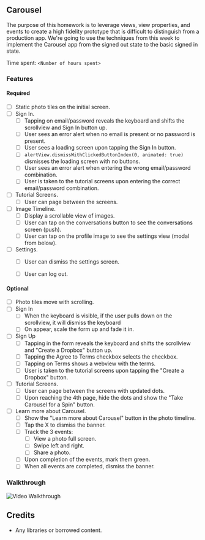 ## Carousel

The purpose of this homework is to leverage views, view properties, and events to create a high fidelity prototype that is difficult to distinguish from a production app. We're going to use the techniques from this week to implement the Carousel app from the signed out state to the basic signed in state.

Time spent: `<Number of hours spent>`

### Features

#### Required

- [ ] Static photo tiles on the initial screen.
- [ ] Sign In.
  - [ ] Tapping on email/password reveals the keyboard and shifts the scrollview and Sign In button up.
  - [ ] User sees an error alert when no email is present or no password is present.
  - [ ] User sees a loading screen upon tapping the Sign In button.
  - [ ] ```alertView.dismissWithClickedButtonIndex(0, animated: true)``` dismisses the loading screen with no buttons.
  - [ ] User sees an error alert when entering the wrong email/password combination.
  - [ ] User is taken to the tutorial screens upon entering the correct email/password combination.
- [ ] Tutorial Screens.
  - [ ] User can page between the screens.
- [ ] Image Timeline.
  - [ ] Display a scrollable view of images.
  - [ ] User can tap on the conversations button to see the conversations screen (push).
  - [ ] User can tap on the profile image to see the settings view (modal from below).
- [ ] Settings.
  - [ ] User can dismiss the settings screen.
  - [ ] User can log out.



#### Optional

- [ ] Photo tiles move with scrolling.
- [ ] Sign In
  - [ ] When the keyboard is visible, if the user pulls down on the scrollview, it will dismiss the keyboard
  - [ ] On appear, scale the form up and fade it in.
- [ ] Sign Up
  - [ ] Tapping in the form reveals the keyboard and shifts the scrollview and "Create a Dropbox" button up.
  - [ ] Tapping the Agree to Terms checkbox selects the checkbox.
  - [ ] Tapping on Terms shows a webview with the terms.
  - [ ] User is taken to the tutorial screens upon tapping the "Create a Dropbox" button.
- [ ] Tutorial Screens.
  - [ ] User can page between the screens with updated dots.
  - [ ] Upon reaching the 4th page, hide the dots and show the "Take Carousel for a Spin" button.
- [ ] Learn more about Carousel.
  - [ ] Show the "Learn more about Carousel" button in the photo timeline.
  - [ ] Tap the X to dismiss the banner.
  - [ ] Track the 3 events:
    - [ ] View a photo full screen.
    - [ ] Swipe left and right.
    - [ ] Share a photo.
  - [ ] Upon completion of the events, mark them green.
  - [ ] When all events are completed, dismiss the banner.

### Walkthrough

![Video Walkthrough](http://i.imgur.com/TBJkE46.gif)

Credits
---------
* Any libraries or borrowed content.